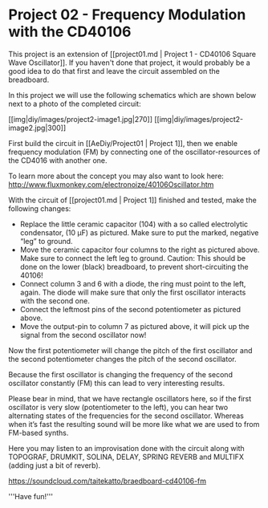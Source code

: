 # Project 02 - Frequency Modulation with the CD40106

This project is an extension of [[project01.md | Project 1 - CD40106 Square Wave Oscillator]]. If you haven't done that project, it would probably be a good idea to do that first and leave the circuit assembled on the breadboard.

In this project we will use the following schematics which are shown below next to a photo of the completed circuit:

[[img|diy/images/project2-image1.jpg|270]]
[[img|diy/images/project2-image2.jpg|300]]

First build the circuit in [[AeDiy/Project01 | Project 1]], then we enable frequency modulation (FM) by connecting one of the oscillator-resources of the CD4016 with another one.

To learn more about the concept you may also want to look here:
http://www.fluxmonkey.com/electronoize/40106Oscillator.htm
 
With the circuit of [[project01.md | Project 1]] finished and tested, make the following changes:

* Replace the little ceramic capacitor (104) with a so called electrolytic condensator, (10 μF) as pictured. Make sure to put the marked, negative “leg” to ground.
* Move the ceramic capacitor four columns to the right as pictured above. Make sure to connect the left leg to ground. Caution: This should be done on the lower (black) breadboard, to prevent short-circuiting the 40106!
* Connect column 3 and 6 with a diode, the ring must point to the left, again. The diode will make sure that only the first oscillator interacts with the second one.
* Connect the leftmost pins of the second potentiometer as pictured above.
* Move the output-pin to column 7 as pictured above, it will pick up the signal from the second oscillator now!

Now the first potentiometer will change the pitch of the first oscillator and the second potentiometer changes the pitch of the second oscillator.

Because the first oscillator is changing the frequency of the second oscillator constantly (FM) this can lead to very interesting results.

Please bear in mind, that we have rectangle oscillators here, so if the first oscillator is very slow (potentiometer to the left), you can hear two alternating states of the frequencies for the second oscillator. Whereas when it’s fast the resulting sound will be more like what we are used to from FM-based synths.

Here you may listen to an improvisation done with the circuit along with TOPOGRAF, DRUMKIT, SOLINA, DELAY, SPRING REVERB and MULTIFX (adding just a bit of reverb).

https://soundcloud.com/taitekatto/braedboard-cd40106-fm

'''Have fun!'''

